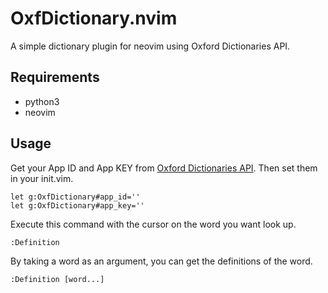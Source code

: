 # OxfDictionary.nvim

A simple dictionary plugin for neovim using Oxford Dictionaries API.

## Requirements
- python3
- neovim

## Usage
Get your App ID and App KEY from [Oxford Dictionaries API](https://developer.oxforddictionaries.com/).
Then set them in your init.vim.
```vim
let g:OxfDictionary#app_id=''
let g:OxfDictionary#app_key=''
```

Execute this command with the cursor on the word you want look up.

``` vim
:Definition
```

By taking a word as an argument, you can get the definitions of the word.
```vim
:Definition [word...]
```
